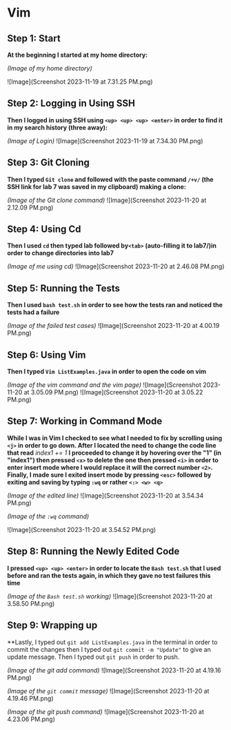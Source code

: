 # Vim

## Step 1: Start
**At the beginning I started at my home directory:** 

*(Image of my home directory)*


![Image](Screenshot 2023-11-19 at 7.31.25 PM.png)

## Step 2: Logging in Using SSH
**Then I logged in using SSH using `<up> <up> <up> <enter>` in order to find it in my search history (three away):**

*(Image of Login)*
![Image](Screenshot 2023-11-19 at 7.34.30 PM.png)

## Step 3: Git Cloning
**Then I typed `Git clone` and followed with the paste command `/+v/` (the SSH link for lab 7 was saved in my clipboard) making a clone:**

*(Image of the Git clone command)*
![Image](Screenshot 2023-11-20 at 2.12.09 PM.png)

## Step 4: Using Cd 
**Then I used `cd` then typed lab followed by`<tab>` (auto-filling it to lab7/)in order to change directories into lab7**

*(Image of me using cd)*
![Image](Screenshot 2023-11-20 at 2.46.08 PM.png)

## Step 5: Running the Tests
**Then I used `bash test.sh` in order to see how the tests ran and noticed the tests had a failure**

*(Image of the failed test cases)*
![Image](Screenshot 2023-11-20 at 4.00.19 PM.png)

## Step 6: Using Vim
**Then I typed `Vim ListExamples.java` in order to open the code on vim**

*(Image of the vim command and the vim page)*
![Image](Screenshot 2023-11-20 at 3.05.09 PM.png)
![Image](Screenshot 2023-11-20 at 3.05.22 PM.png)

## Step 7: Working in Command Mode
**While I was in Vim I checked to see what I needed to fix by scrolling using `<j>` in order to go down. After I located the need to change the code line that read** _index1 += 1_ **I proceeded to change it by hovering over the "1" (in "index1") then pressed `<x>` to delete the one then pressed `<i>` in order to enter insert mode where I would replace it will the correct number `<2>`. Finally, I made sure I exited insert mode by pressing `<esc>` followed by exiting and saving by typing `:wq` or rather `<:> <w> <q>`**

*(Image of the edited line)*
![Image](Screenshot 2023-11-20 at 3.54.34 PM.png)


*(Image of the `:wq` command)*


![Image](Screenshot 2023-11-20 at 3.54.52 PM.png)

## Step 8: Running the Newly Edited Code
**I pressed `<up> <up> <enter>` in order to locate the `Bash test.sh` that I used before and ran the tests again, in which they gave no test failures this time**

*(Image of the `Bash test.sh` working)*
![Image](Screenshot 2023-11-20 at 3.58.50 PM.png)

## Step 9: Wrapping up
**Lastly, I typed out `git add ListExamples.java` in the terminal in order to commit the changes then I typed out `git commit -m "Update"` to give an update message. Then I typed out `git push` in order to push.

*(Image of the git add command)*
![Image](Screenshot 2023-11-20 at 4.19.16 PM.png)


*(Image of the `git commit` message)*
![Image](Screenshot 2023-11-20 at 4.19.46 PM.png)


*(Image of the git push command)*
![Image](Screenshot 2023-11-20 at 4.23.06 PM.png)
